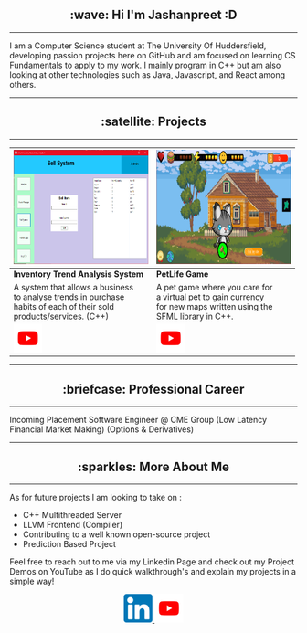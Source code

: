 <h2 align="center">:wave: Hi I'm Jashanpreet :D</h2>

---
I am a Computer Science student at The University Of Huddersfield, developing passion projects here on GitHub and am focused on learning CS Fundamentals to apply to my work. I mainly program in C++ but am also looking at other technologies such as Java, Javascript, and React among others.

---
<h2 align="center">:satellite: Projects</h2>

---
<table align="center" style="table-layout: fixed; width: 500px;">
  <thead>
    <tr>
      <th style="width: 50%;">
        <a href="https://github.com/DrDeveloperJ/Inventory-Trend-Analysis-System">
          <img src="https://github.com/DrDeveloperJ/Inventory-Trend-Analysis-System/blob/master/images/SellSystem.PNG" alt="Snow" height="200" width="250">
        </a>
      </th>
      <th style="width: 50%;">
        <a href="https://github.com/DrDeveloperJ/PetLifeGame">
          <img src="https://github.com/DrDeveloperJ/PetLifeGame/blob/main/PetLifeReadMe/Main.PNG" alt="Snow" height="200" width="250">
        </a>
      </th>
    </tr>
  </thead>
  <tbody>
    <tr>
      <td><b>Inventory Trend Analysis System<b></td>
      <td><b>PetLife Game<b></td>
    </tr>
    <tr>
      <td>
        A system that allows a business<br>
        to analyse trends in purchase<br>
        habits of each of their sold<br>
        products/services. (C++)
      </td>
      <td>
        A pet game where you care for<br>
        a virtual pet to gain currency<br>
        for new maps written using the<br>
        SFML library in C++.
      </td>
    </tr>
    <tr>
      <td>
        <a href="https://www.youtube.com/watch?v=wMTxltScCDo">
          <img src="https://github.com/DrDeveloperJ/DrDeveloperJ/blob/main/YoutubeIcon.png" alt="Snow" height="50" width="50">
        </a>
      </td>
      <td>
        <a href="https://www.youtube.com/watch?v=TkDPbkyYqeA">
          <img src="https://github.com/DrDeveloperJ/DrDeveloperJ/blob/main/YoutubeIcon.png" alt="Snow" height="50" width="50">
        </a>
      </td>
    </tr>
  </tbody>
</table>
        
---
<h2 align="center">:briefcase: Professional Career</h2>

---
Incoming Placement Software Engineer @ CME Group (Low Latency Financial Market Making) (Options & Derivatives)

---
<h2 align="center">:sparkles: More About Me</h2>

---
As for future projects I am looking to take on :
- C++ Multithreaded Server
- LLVM Frontend (Compiler)
- Contributing to a well known open-source project
- Prediction Based Project

Feel free to reach out to me via my Linkedin Page and check out my Project Demos on YouTube as I do quick walkthrough's and explain my projects in a simple way!
<div align="center">
  <a href="https://www.linkedin.com/in/jashanpreetsingh-js">
    <img src="https://github.com/DrDeveloperJ/DrDeveloperJ/blob/main/LinkedinIcon.png" alt="Snow" height="50" width="50">
  </a>
  <a href="https://www.youtube.com/@DrDeveloperJ">
    <img src="https://github.com/DrDeveloperJ/DrDeveloperJ/blob/main/YoutubeIcon.png" alt="Snow" height="50" width="50">
  </a>
</div>
